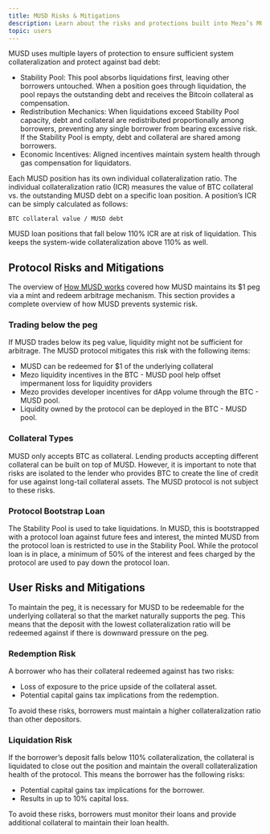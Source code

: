 ```yaml
---
title: MUSD Risks & Mitigations
description: Learn about the risks and protections built into Mezo’s MUSD stablecoin.
topic: users
---
```


MUSD uses multiple layers of protection to ensure sufficient system collateralization and protect against bad debt:

* Stability Pool: This pool absorbs liquidations first, leaving other borrowers untouched. When a position goes through liquidation, the pool repays the outstanding debt and receives the Bitcoin collateral as compensation.
* Redistribution Mechanics: When liquidations exceed Stability Pool capacity, debt and collateral are redistributed proportionally among borrowers, preventing any single borrower from bearing excessive risk. If the Stability Pool is empty, debt and collateral are shared among borrowers.
* Economic Incentives: Aligned incentives maintain system health through gas compensation for liquidators.

Each MUSD position has its own individual collateralization ratio. The individual collateralization ratio (ICR) measures the value of BTC collateral vs. the outstanding MUSD debt on a specific loan position. A position’s ICR can be simply calculated as follows:

`BTC collateral value / MUSD debt`

MUSD loan positions that fall below 110% ICR are at risk of liquidation. This keeps the system-wide collateralization above 110% as well.

## Protocol Risks and Mitigations

The overview of [How MUSD works](/docs/users/musd#how-musd-works) covered how MUSD maintains its \$1 peg via a mint and redeem arbitrage mechanism. This section provides a complete overview of how MUSD prevents systemic risk.

### Trading below the peg

If MUSD trades below its peg value, liquidity might not be sufficient for arbitrage. The MUSD protocol mitigates this risk with the following items:

* MUSD can be redeemed for \$1 of the underlying collateral
* Mezo liquidity incentives in the BTC - MUSD pool help offset impermanent loss for liquidity providers
* Mezo provides developer incentives for dApp volume through the BTC - MUSD pool.
* Liquidity owned by the protocol can be deployed in the BTC - MUSD pool.

### Collateral Types

MUSD only accepts BTC as collateral. Lending products accepting different collateral can be built on top of MUSD. However, it is important to note that risks are isolated to the lender who provides BTC to create the line of credit for use against long-tail collateral assets. The MUSD protocol is not subject to these risks.

### Protocol Bootstrap Loan

The Stability Pool is used to take liquidations. In MUSD, this is bootstrapped with a protocol loan against future fees and interest, the minted MUSD from the protocol loan is restricted to use in the Stability Pool. While the protocol loan is in place, a minimum of 50% of the interest and fees charged by the protocol are used to pay down the protocol loan.

## User Risks and Mitigations

To maintain the peg, it is necessary for MUSD to be redeemable for the underlying collateral so that the market naturally supports the peg. This means that the deposit with the lowest collateralization ratio will be redeemed against if there is downward pressure on the peg.

### Redemption Risk

A borrower who has their collateral redeemed against has two risks:

* Loss of exposure to the price upside of the collateral asset.
* Potential capital gains tax implications from the redemption.

To avoid these risks, borrowers must maintain a higher collateralization ratio than other depositors.

### Liquidation Risk

If the borrower’s deposit falls below 110% collateralization, the collateral is liquidated to close out the position and maintain the overall collateralization health of the protocol. This means the borrower has the following risks:

* Potential capital gains tax implications for the borrower.
* Results in up to 10% capital loss.

To avoid these risks, borrowers must monitor their loans and provide additional collateral to maintain their loan health.
